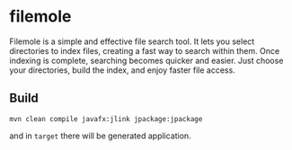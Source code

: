 # filemole

Filemole is a simple and effective file search tool. It lets you select directories to index files, creating a fast way to search within them. Once indexing is complete, searching becomes quicker and easier. Just choose your directories, build the index, and enjoy faster file access.

## Build

```
mvn clean compile javafx:jlink jpackage:jpackage
```

and in `target` there will be generated application.



